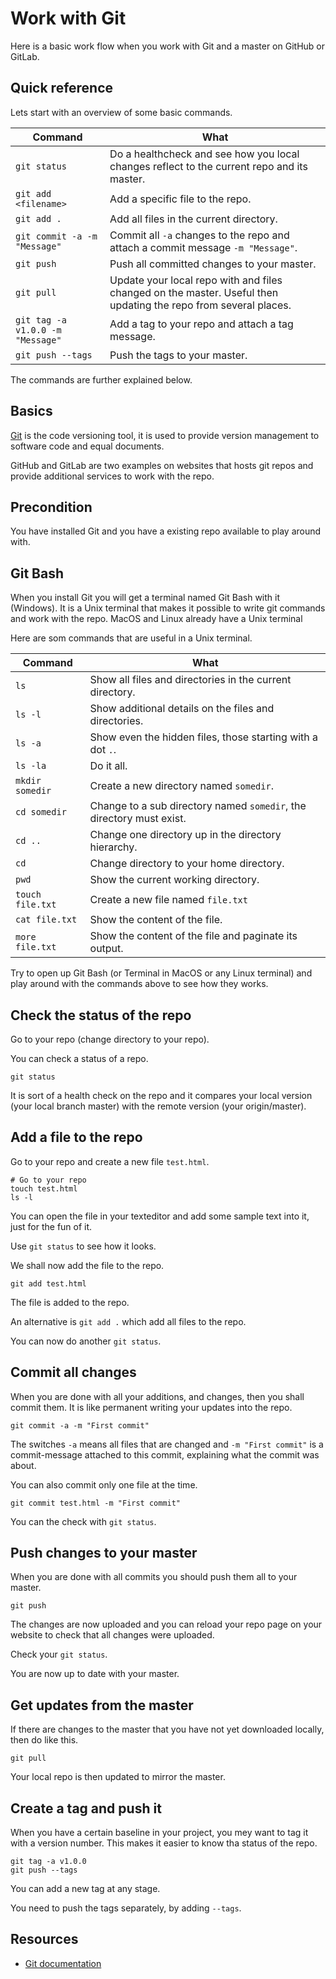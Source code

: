 Work with Git
======================

Here is a basic work flow when you work with Git and a master on GitHub or GitLab.



Quick reference
--------------------------

Lets start with an overview of some basic commands.

| Command | What
|---------|------
| `git status` | Do a healthcheck and see how you local changes reflect to the current repo and its master.
| `git add <filename>` | Add a specific file to the repo.
| `git add .` | Add all files in the current directory.
| `git commit -a -m "Message"` | Commit all `-a` changes to the repo and attach a commit message `-m "Message"`.
| `git push` | Push all committed changes to your master.
| `git pull` | Update your local repo with and files changed on the master. Useful then updating the repo from several places.
| `git tag -a v1.0.0 -m "Message"` | Add a tag to your repo and attach a tag message.
| `git push --tags` | Push the tags to your master.

The commands are further explained below.



Basics
--------------------------

[Git](https://git-scm.com/) is the code versioning tool, it is used to provide version management to software code and equal documents.

GitHub and GitLab are two examples on websites that hosts git repos and provide additional services to work with the repo.



Precondition
--------------------------

You have installed Git and you have a existing repo available to play around with.



Git Bash
--------------------------

When you install Git you will get a terminal named Git Bash with it (Windows). It is a Unix terminal that makes it possible to write git commands and work with the repo. MacOS and Linux already have a Unix terminal

Here are som commands that are useful in a Unix terminal.

| Command | What
|---------|------
| `ls` | Show all files and directories in the current directory.
| `ls -l` | Show additional details on the files and directories.
| `ls -a` | Show even the hidden files, those starting with a dot `.`.
| `ls -la` | Do it all.
| `mkdir somedir` | Create a new directory named `somedir`.
| `cd somedir` | Change to a sub directory named `somedir`, the directory must exist.
| `cd ..` | Change one directory up in the directory hierarchy.
| `cd` | Change directory to your home directory.
| `pwd` | Show the current working directory.
| `touch file.txt` | Create a new file named `file.txt`
| `cat file.txt` | Show the content of the file.
| `more file.txt` | Show the content of the file and paginate its output.

Try to open up Git Bash (or Terminal in MacOS or any Linux terminal) and play around with the commands above to see how they works.



Check the status of the repo
--------------------------

Go to your repo (change directory to your repo).

You can check a status of a repo.

```
git status
```

It is sort of a health check on the repo and it compares your local version (your local branch master) with the remote version (your origin/master).



Add a file to the repo
--------------------------

Go to your repo and create a new file `test.html`.

```
# Go to your repo
touch test.html
ls -l
```

You can open the file in your texteditor and add some sample text into it, just for the fun of it.

Use `git status` to see how it looks.

We shall now add the file to the repo.

```
git add test.html
```

The file is added to the repo.

An alternative is `git add .` which add all files to the repo.

You can now do another `git status`.



Commit all changes
--------------------------

When you are done with all your additions, and changes, then you shall commit them. It is like permanent writing your updates into the repo.

```
git commit -a -m "First commit"
```

The switches `-a` means all files that are changed and `-m "First commit"` is a commit-message attached to this commit, explaining what the commit was about.

You can also commit only one file at the time.

```
git commit test.html -m "First commit"
```

You can the check with `git status`.



Push changes to your master
--------------------------

When you are done with all commits you should push them all to your master.

```
git push
```

The changes are now uploaded and you can reload your repo page on your website to check that all changes were uploaded.

Check your `git status`.

You are now up to date with your master.



Get updates from the master
--------------------------

If there are changes to the master that you have not yet downloaded locally, then do like this.

```
git pull
```

Your local repo is then updated to mirror the master.



Create a tag and push it
--------------------------

When you have a certain baseline in your project, you mey want to tag it with a version number. This makes it easier to know tha status of the repo.

```
git tag -a v1.0.0
git push --tags
```

You can add a new tag at any stage.

You need to push the tags separately, by adding `--tags`.



Resources
--------------------------

* [Git documentation](https://git-scm.com/doc)
